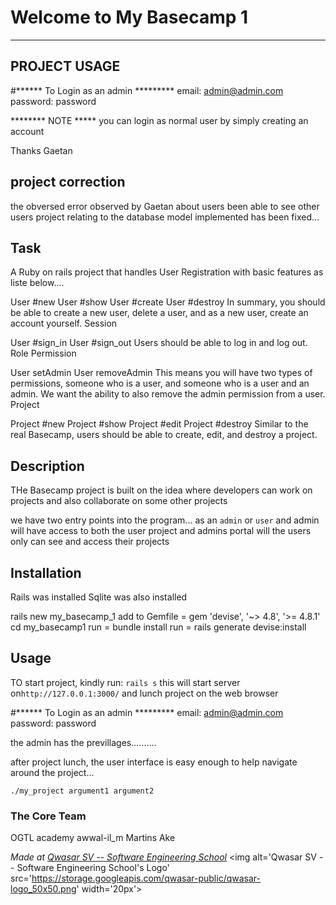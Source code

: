 # Welcome to My Basecamp 1
***

## PROJECT USAGE
#****** To Login as an admin *********
email: admin@admin.com
password: password


******** NOTE *****
you can login as normal user by simply creating an account

Thanks Gaetan



## project correction
the obversed error observed by Gaetan about users been able to see other users project 
relating to the database model implemented has been fixed...


## Task
A Ruby on rails project that handles User Registration
with basic features as liste below....

User #new
User #show
User #create
User #destroy In summary, you should be able to create a new user, delete a user, and as a new user, create an account yourself.
Session

User #sign_in
User #sign_out Users should be able to log in and log out.
Role Permission

User setAdmin
User removeAdmin This means you will have two types of permissions, someone who is a user, and someone who is a user and an admin. We want the ability to also remove the admin permission from a user.
Project

Project #new
Project #show
Project #edit
Project #destroy Similar to the real Basecamp, users should be able to create, edit, and destroy a project.



## Description
THe Basecamp project is built on the idea where developers can work on projects 
and also collaborate on some other projects

we have two entry points into the program... as an `admin` or `user`
and admin will have access to both the user project and admins portal
will the users only can see and access their projects 



## Installation
Rails was installed 
Sqlite was also installed

rails new my_basecamp_1
add to Gemfile = gem 'devise', '~> 4.8', '>= 4.8.1'
cd my_basecamp1
run = bundle install
run = rails generate devise:install



## Usage
TO start project, kindly run:  `rails s` this will start server on`http://127.0.0.1:3000/`
and lunch project on the web browser

#****** To Login as an admin *********
email: admin@admin.com
password: password


the admin has the previllages..........


after project lunch, the user interface is easy enough to help navigate around the project...


```
./my_project argument1 argument2
```

### The Core Team
OGTL academy
awwal-il_m
Martins Ake

<span><i>Made at <a href='https://qwasar.io'>Qwasar SV -- Software Engineering School</a></i></span>
<span><img alt='Qwasar SV -- Software Engineering School's Logo' src='https://storage.googleapis.com/qwasar-public/qwasar-logo_50x50.png' width='20px'></span>
